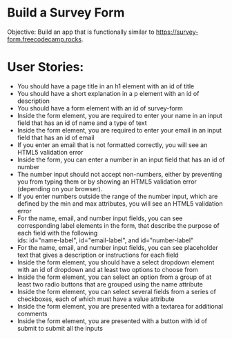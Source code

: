 # Build a Survey Form

  Objective: Build an app that is functionally similar to https://survey-form.freecodecamp.rocks.

# User Stories:

-  You should have a page title in an h1 element with an id of title
-  You should have a short explanation in a p element with an id of description
-  You should have a form element with an id of survey-form
-  Inside the form element, you are required to enter your name in an input field that has an id of name and a type of text
-  Inside the form element, you are required to enter your email in an input field that has an id of email
-  If you enter an email that is not formatted correctly, you will see an HTML5 validation error
-  Inside the form, you can enter a number in an input field that has an id of number
-  The number input should not accept non-numbers, either by preventing you from typing them or by showing an HTML5 validation error (depending on your browser).
-  If you enter numbers outside the range of the number input, which are defined by the min and max attributes, you will see an HTML5 validation error
-  For the name, email, and number input fields, you can see corresponding label elements in the form, that describe the purpose of each field with the following     
   ids: id="name-label", id="email-label", and id="number-label"
-  For the name, email, and number input fields, you can see placeholder text that gives a description or instructions for each field
-  Inside the form element, you should have a select dropdown element with an id of dropdown and at least two options to choose from
-  Inside the form element, you can select an option from a group of at least two radio buttons that are grouped using the name attribute
-  Inside the form element, you can select several fields from a series of checkboxes, each of which must have a value attribute
-  Inside the form element, you are presented with a textarea for additional comments
-  Inside the form element, you are presented with a button with id of submit to submit all the inputs
